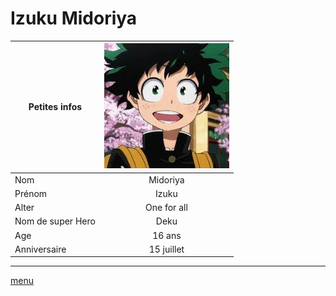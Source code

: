 # Izuku Midoriya

|Petites infos    | <img src="https://github.com/laurorus/sitewebcour/blob/main/index.jpg" alt="Éditer sur GitLab" width="200px"/>            |
|-----------------|:-----------:|
|Nom              | Midoriya    |
|Prénom           | Izuku       |
|Alter            | One for all |
|Nom de super Hero| Deku        |
|Age              | 16 ans      |
|Anniversaire     | 15 juillet  |


___
[menu](https://github.com/laurorus/sitewebcour/blob/main/README.md)
